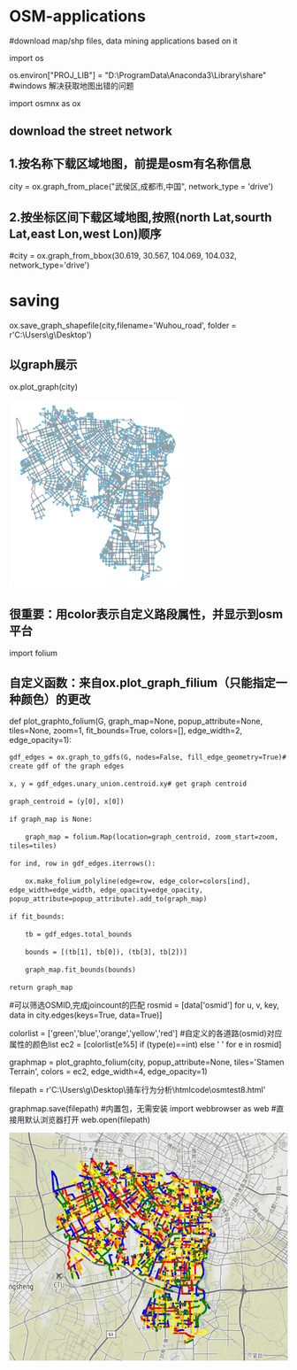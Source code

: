 # OSM-applications
#download map/shp files, data mining applications based on it

import os

os.environ["PROJ_LIB"] = "D:\ProgramData\Anaconda3\Library\share" #windows 解决获取地图出错的问题 

import osmnx as ox

## download the street network

## 1.按名称下载区域地图，前提是osm有名称信息

city = ox.graph_from_place("武侯区,成都市,中国", network_type = 'drive') 

## 2.按坐标区间下载区域地图,按照(north Lat,sourth Lat,east Lon,west Lon)顺序

#city = ox.graph_from_bbox(30.619, 30.567, 104.069, 104.032, network_type='drive')

# saving 

ox.save_graph_shapefile(city,filename='Wuhou_road', folder = r'C:\Users\g\Desktop')

## 以graph展示

ox.plot_graph(city)

![image](https://github.com/luansenda/OSM-applications/blob/master/test1.png)

## 很重要：用color表示自定义路段属性，并显示到osm平台

import folium

## 自定义函数：来自ox.plot_graph_filium（只能指定一种颜色）的更改
def plot_graphto_folium(G, graph_map=None, popup_attribute=None, tiles=None, zoom=1, fit_bounds=True, colors=[], edge_width=2, edge_opacity=1):

    gdf_edges = ox.graph_to_gdfs(G, nodes=False, fill_edge_geometry=True)# create gdf of the graph edges    
    
    x, y = gdf_edges.unary_union.centroid.xy# get graph centroid
    
    graph_centroid = (y[0], x[0])
    
    if graph_map is None:
    
        graph_map = folium.Map(location=graph_centroid, zoom_start=zoom, tiles=tiles)
        
    for ind, row in gdf_edges.iterrows():
    
        ox.make_folium_polyline(edge=row, edge_color=colors[ind], edge_width=edge_width, edge_opacity=edge_opacity, popup_attribute=popup_attribute).add_to(graph_map)
        
    if fit_bounds:
    
        tb = gdf_edges.total_bounds
        
        bounds = [(tb[1], tb[0]), (tb[3], tb[2])]
        
        graph_map.fit_bounds(bounds)
        
    return graph_map
#可以筛选OSMID,完成joincount的匹配
rosmid = [data['osmid'] for u, v, key, data in city.edges(keys=True, data=True)] 

colorlist = ['green','blue','orange','yellow','red']
#自定义的各道路(osmid)对应属性的颜色list
ec2 = [colorlist[e%5] if (type(e)==int) else ' ' for e in rosmid] 

graphmap = plot_graphto_folium(city, popup_attribute=None, tiles='Stamen  Terrain', colors = ec2, edge_width=4, edge_opacity=1)

filepath = r'C:\Users\g\Desktop\骑车行为分析\htmlcode\osmtest8.html'

graphmap.save(filepath)
#内置包，无需安装
import webbrowser as web 
#直接用默认浏览器打开
web.open(filepath) 

![image](https://github.com/luansenda/OSM-applications/blob/master/osm_pic.jpg)
